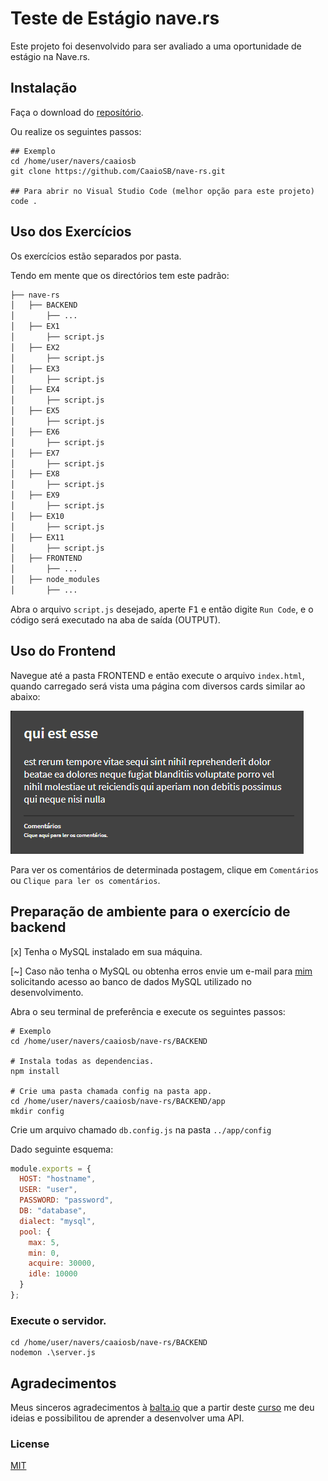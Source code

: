 # Teste de Estágio nave.rs

Este projeto foi desenvolvido para ser avaliado a uma oportunidade de estágio na Nave.rs.

## Instalação

Faça o download do [reposítório](href="/CaaioSB/nave-rs/archive/master.zip").

Ou realize os seguintes passos:

```github
## Exemplo
cd /home/user/navers/caaiosb
git clone https://github.com/CaaioSB/nave-rs.git

## Para abrir no Visual Studio Code (melhor opção para este projeto)
code .
```

## Uso dos Exercícios
Os exercícios estão separados por pasta.

Tendo em mente que os directórios tem este padrão:
```bash
├── nave-rs
│   ├── BACKEND
│       ├── ...
│   ├── EX1
│       ├── script.js
│   ├── EX2
│       ├── script.js
│   ├── EX3
│       ├── script.js
│   ├── EX4
│       ├── script.js
│   ├── EX5
│       ├── script.js
│   ├── EX6
│       ├── script.js
│   ├── EX7
│       ├── script.js
│   ├── EX8
│       ├── script.js
│   ├── EX9
│       ├── script.js
│   ├── EX10
│       ├── script.js
│   ├── EX11
│       ├── script.js
│   ├── FRONTEND
│       ├── ...
│   ├── node_modules
│       ├── ...
```
Abra o arquivo `script.js` desejado, aperte <kbd>F1</kbd> e então digite `Run Code`, e o código será executado na aba de saída (OUTPUT).

## Uso do Frontend
Navegue até a pasta FRONTEND e então execute o arquivo `index.html`, quando carregado será vista uma página com diversos cards similar ao abaixo:

![Layout](https://github.com/CaaioSB/nave-rs/blob/master/FRONTEND/layout.png)

Para ver os comentários de determinada postagem, clique em `Comentários` ou `Clique para ler os comentários`.

## Preparação de ambiente para o exercício de backend
[x] Tenha o MySQL instalado em sua máquina.

[~] Caso não tenha o MySQL ou obtenha erros envie um e-mail para [mim](href="mailto:caio_silvabatista@hotmail.com") solicitando acesso ao banco de dados MySQL utilizado no desenvolvimento.

Abra o seu terminal de preferência e execute os seguintes passos:

```node
# Exemplo
cd /home/user/navers/caaiosb/nave-rs/BACKEND

# Instala todas as dependencias.
npm install

# Crie uma pasta chamada config na pasta app.
cd /home/user/navers/caaiosb/nave-rs/BACKEND/app
mkdir config
```
Crie um arquivo chamado `db.config.js` na pasta `../app/config`

Dado seguinte esquema:
```javascript
module.exports = {
  HOST: "hostname",
  USER: "user",
  PASSWORD: "password",
  DB: "database",
  dialect: "mysql",
  pool: {
    max: 5,
    min: 0,
    acquire: 30000,
    idle: 10000
  }
};
```

### Execute o servidor.
```node
cd /home/user/navers/caaiosb/nave-rs/BACKEND
nodemon .\server.js
```
## Agradecimentos
Meus sinceros agradecimentos à [balta.io](https://balta.io/) que a partir deste [curso](https://www.youtube.com/playlist?list=PLHlHvK2lnJndvvycjBqQAbgEDqXxKLoqn) me deu ideias e possibilitou de aprender a desenvolver uma API.

### License
[MIT](https://choosealicense.com/licenses/mit/)
